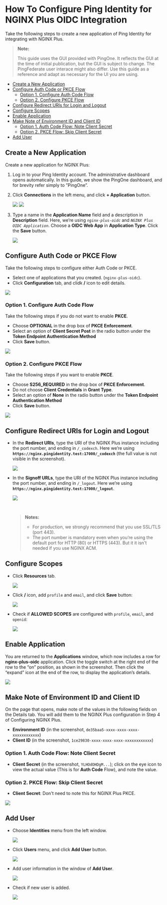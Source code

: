 # How To Configure Ping Identity for NGINX Plus OIDC Integration

Take the following steps to create a new application of Ping Identity for integrating with NGINX Plus.

> **Note:**
>
> This guide uses the GUI provided with PingOne. It reflects the GUI at the time of initial publication, but the GUI is subject to change. The PingFederate user interace might also differ. Use this guide as a reference and adapt as necessary for the UI you are using.

- [Create a New Application](#create-a-new-application)
- [Configure Auth Code or PKCE Flow](#configure-auth-code-or-pkce-flow)
  - [Option 1. Configure Auth Code Flow](#option-1-configure-auth-code-flow)
  - [Option 2. Configure PKCE Flow](#option-2-configure-pkce-flow)
- [Configure Redirect URIs for Login and Logout](#configure-redirect-uris-for-login-and-logout)
- [Configure Scopes](#configure-scopes)
- [Enable Application](#enable-application)
- [Make Note of Environment ID and Client ID](#make-note-of-environment-id-and-client-id)
  - [Option 1. Auth Code Flow: Note Client Secret](#option-1-auth-code-flow-note-client-secret)
  - [Option 2. PKCE Flow: Skip Client Secret](#option-2-pkce-flow-skip-client-secret)
- [Add User](#add-user)

## Create a New Application

Create a new application for NGINX Plus:

1. Log in to your Ping Identity account. The administrative dashboard opens automatically. In this guide, we show the PingOne dashboard, and for brevity refer simply to ”PingOne”.

2. Click **Connections** in the left menu, and click **+ Application** button.

   ![](./img/ping-one-connections-menu.png)
   ![](./img/ping-one-add-applications-menu.png)

3. Type a name in the **Application Name** field and a description in **Description** field. Here, we’re using _`nginx-plus-oidc`_ and _`NGINX Plus OIDC Application`_. Choose a **OIDC Web App** in **Application Type**. Click the **Save** button.

   ![](./img/ping-one-add-app.png)

## Configure Auth Code or PKCE Flow

Take the following steps to configure either Auth Code or PKCE.

- Select one of applications that you created. (`nginx-plus-oidc`).
- Click **Configuration** tab, and clidk **/** icon to edit details.

![](./img/ping-one-app-configuration.png)

### Option 1. Configure Auth Code Flow

Take the following steps if you do not want to enable **PKCE**.

- Choose **OPTIONAL** in the drop box of **PKCE Enforcement**.
- Select an option of **Client Secret Post** in the radio button under the **Token Endpoint Authentication Method**
- Click **Save** button.

![](./img/ping-one-auth-code-flow-setup.png)

### Option 2. Configure PKCE Flow

Take the following steps if you want to enable **PKCE**.

- Choose **S256_REQUIRED** in the drop box of **PKCE Enforcement**.
- Do not choose **Client Credentials** in **Grant Type**.
- Select an option of **None** in the radio button under the **Token Endpoint Authentication Method**
- Click **Save** button.

![](./img/ping-one-auth-pkce-setup.png)

## Configure Redirect URIs for Login and Logout

- In the **Redirect URIs**, type the URI of the NGINX Plus instance including the port number, and ending in `/_codexch`. Here we’re using **`https://nginx.pingidentity.test:17000/_codexch`** (the full value is not visible in the screenshot).

  ![](./img/ping-one-redirect-uris.png)

- In the **Signoff URLs**, type the URI of the NGINX Plus instance including the port number, and ending in `/_logout`. Here we’re using **`https://nginx.pingidentity.test:17000/_logout`**.

  ![](./img/ping-one-signoff-urls.png)

  <br>

  > **Notes:**
  >
  > - For production, we strongly recommend that you use SSL/TLS (port 443).
  > - The port number is mandatory even when you’re using the default port for HTTP (80) or HTTPS (443). But it it isn't needed if you use NGINX ACM.

## Configure Scopes

- Click **Resources** tab.

  ![](./img/ping-one-scope-before-configuration.png)

- Click **/** icon, add `profile` and `email`, and click **Save** button:

  ![](./img/ping-one-scope-in-configuration.png)

- Check if **ALLOWED SCOPES** are configured with `profile`, `email`, and `openid`:

  ![](./img/ping-one-scope-after-configuration.png)

## Enable Application

You are returned to the **Applications** window, which now includes a row for **nginx-plus-oidc** application. Click the toggle switch at the right end of the row to the “on” position, as shown in the screenshot. Then click the “expand” icon at the end of the row, to display the application’s details.

![](./img/ping-one-app-enable.png)

## Make Note of Environment ID and Client ID

On the page that opens, make note of the values in the following fields on the Details tab. You will add them to the NGINX Plus configuration in Step 4 of Configuring NGINX Plus.

- **Environment ID** (in the screenshot, `de35baa5-xxxx-xxxx-xxxx-xxxxxxxxxxxx`)
- **Client ID** (in the screenshot, `1ce29830-xxxx-xxxx-xxxx-xxxxxxxxxxxx`)

### Option 1. Auth Code Flow: Note Client Secret

- **Client Secret** (in the screenshot, `YLHOdOHDgM...`); click on the eye icon to view the actual value (This is for **Auth Code** Flow), and note the value.

### Option 2. PKCE Flow: Skip Client Secret

- **Client Secret**: Don't need to note this for NGINX Plus PKCE.

![](./img/ping-one-env-id-client-id.png)

## Add User

- Choose **Identities** menu from the left window.

  ![](./img/ping-one-users-identities-menu.png)

- Click **Users** menu, and click **Add User** button.

  ![](./img/ping-one-users-cur-list.png)

- Add user information in the window of **Add User**.

  ![](./img/ping-one-users-add.png)

- Check if new user is added.

  ![](./img/ping-one-users-new-list.png)
